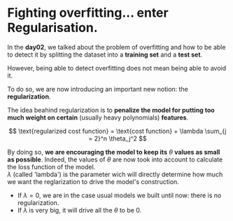 # Fighting overfitting... enter Regularisation. 

In the **day02**, we talked about the problem of overfitting and how to be able to detect it by splitting the dataset into a **training set** and a **test set**.  

However, being able to detect overfitting does not mean being able to avoid it.  

To do so, we are now introducing an important new notion: the **regularization**.

The idea beahind regularization is to **penalize the model for putting too much weight on certain** (usually heavy polynomials) **features**.  

$$
\text{regularized cost function} = \text{cost function} + \lambda \sum_{j = 2}^n \theta_j^2
$$

By doing so, **we are encouraging the model to keep its** $\theta$ **values as small as possible**. Indeed, the values of $\theta$ are now took into account to calculate the loss function of the model.  
$\lambda$ (called 'lambda') is the parameter wich will directly determine how much we want the reglarization to drive the model's construction.  
- If $\lambda = 0$, we are in the case usual models we built until now: there is no regularization.
- If $\lambda$ is very big, it will drive all the $\theta$ to be $0$.
